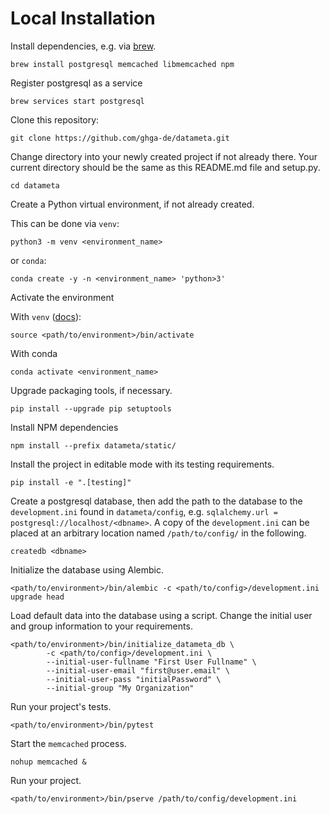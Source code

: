 # Local Installation

Install dependencies, e.g. via [brew](https://brew.sh/).

```
brew install postgresql memcached libmemcached npm
```

Register postgresql as a service

```
brew services start postgresql
```


Clone this repository:
```
git clone https://github.com/ghga-de/datameta.git
```

Change directory into your newly created project if not already there. Your
  current directory should be the same as this README.md file and setup.py.

```
cd datameta
```

Create a Python virtual environment, if not already created.

This can be done via `venv`:

```
python3 -m venv <environment_name>
```

or `conda`:

```
conda create -y -n <environment_name> 'python>3'
```

Activate the environment

With `venv` ([docs](https://docs.python.org/3/tutorial/venv.html)):

```
source <path/to/environment>/bin/activate
```

With conda

```
conda activate <environment_name>
```

Upgrade packaging tools, if necessary.

```
pip install --upgrade pip setuptools
```

Install NPM dependencies

```
npm install --prefix datameta/static/
```

Install the project in editable mode with its testing requirements.

```
pip install -e ".[testing]"
```

Create a postgresql database, then add the path to the database to the `development.ini` found in `datameta/config`, 
e.g. `sqlalchemy.url = postgresql://localhost/<dbname>`. A copy of the `development.ini` can be placed at an arbitrary location 
named `/path/to/config/` in the following.

```
createdb <dbname>
```

Initialize the database using Alembic.

```
<path/to/environment>/bin/alembic -c <path/to/config>/development.ini upgrade head
```

Load default data into the database using a script. Change the initial user and group information to your requirements.

```
<path/to/environment>/bin/initialize_datameta_db \
        -c <path/to/config>/development.ini \
        --initial-user-fullname "First User Fullname" \
        --initial-user-email "first@user.email" \
        --initial-user-pass "initialPassword" \
        --initial-group "My Organization"
```

Run your project's tests.

```
<path/to/environment>/bin/pytest
```

Start the `memcached` process.

```
nohup memcached &
```

Run your project.

```
<path/to/environment>/bin/pserve /path/to/config/development.ini
```

